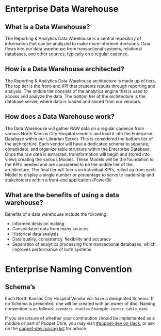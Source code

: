 # Enterprise Data Warehouse

## What is a Data Warehouse?

The Reporting & Analytics Data Warehouse is a central repository of information that can be analyzed to make more informed decisions. Data flows into our data warehouse from transactional systems, relational databases, and other sources, typically on a regular cadence.

## How is a Data Warehouse architected?

The Reporting & Analytics Data Warehouse architecture is made up of tiers. The top tier is the front-end KPI that presents results through reporting and analysis. The middle tier consists of the analytics engine that is used to access and analyze the data. The bottom tier of the architecture is the database server, where data is loaded and stored from our vendors.

## How does a Data Warehouse work?

The Data Warehouse will gather RAW data on a regular cadence from various North Kansas City Hospital vendors and load it into the Enterprise Database within our Librarian Server. This is considered the bottom tier of the architecture. Each vendor will have a dedicated schema to separate, consolidate, and organize table structure within the Enterprise Database. Once the raw data is extracted, transformation will begin and stored into views creating the various Models. These Models will be the foundation to the KPI’s needed and are considered to be the middle tier of the architecture. The final tier will focus on individual KPI’s, rolled up from each Model to display a single number or percentage to serve to leadership and stakeholders within a front-end application (PowerBi)

## What are the benefits of using a data warehouse?

Benefits of a data warehouse include the following:
* Informed decision making
* Consolidated data from many sources
* Historical data analysis
* Data quality, consistency, flexibility and accuracy
* Separation of analytics processing from transactional databases, which improves performance of both systems

# Enterprise Naming Convention

## Schema’s

Each North Kansas City Hospital Vendor will have a designated Schema. If no Schema is presented, one will be created with an owner of dbo. Naming convention is as follows:
`<vendor>.<table>`
Example: `cerner.table_name`


If you are unsure of whether your contribution should be implemented as a
module or part of Puppet Core, you may visit [#puppet-dev on slack](https://puppetcommunity.slack.com/), or ask on
the [puppet-dev mailing list](https://groups.google.com/forum/#!forum/puppet-dev) for advice.